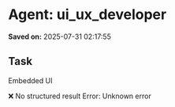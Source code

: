 # Agent: ui_ux_developer
**Saved on:** 2025-07-31 02:17:55

## Task
Embedded UI

❌ No structured result
Error: Unknown error

